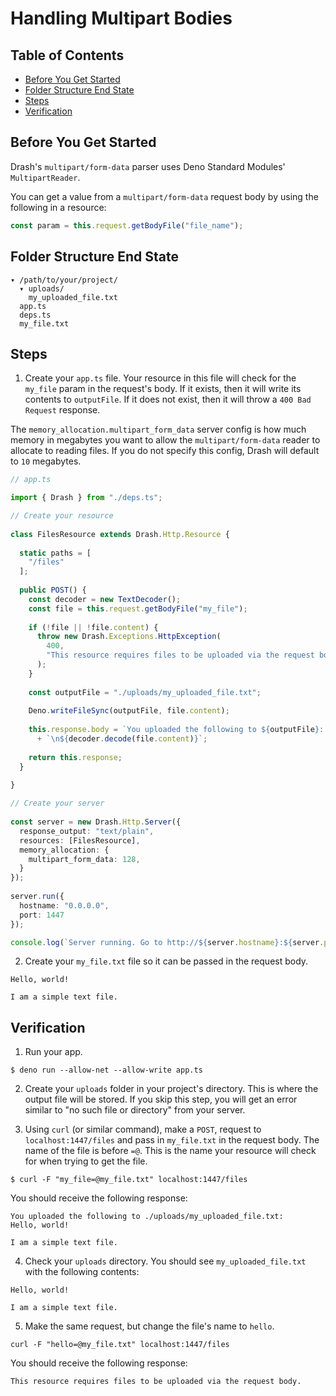 # Handling Multipart Bodies

## Table of Contents

* [Before You Get Started](#before-you-get-started)
* [Folder Structure End State](#folder-structure-end-state)
* [Steps](#steps)
* [Verification](#verification)

## Before You Get Started

Drash's `multipart/form-data` parser uses Deno Standard Modules' `MultipartReader`.

You can get a value from a `multipart/form-data` request body by using the following in a resource:

```typescript
const param = this.request.getBodyFile("file_name");
```

## Folder Structure End State

```text
▾ /path/to/your/project/
  ▾ uploads/
    my_uploaded_file.txt
  app.ts
  deps.ts
  my_file.txt
```

## Steps

1. Create your `app.ts` file. Your resource in this file will check for the `my_file` param in the request's body. If it exists, then it will write its contents to `outputFile`. If it does not exist, then it will throw a `400 Bad Request` response.

  The `memory_allocation.multipart_form_data` server config is how much memory in megabytes you want to allow the `multipart/form-data` reader to allocate to reading files. If you do not specify this config, Drash will default to `10` megabytes.

  ```typescript
  // app.ts

  import { Drash } from "./deps.ts";

  // Create your resource
   
  class FilesResource extends Drash.Http.Resource {
   
    static paths = [
      "/files"
    ];
   
    public POST() {
      const decoder = new TextDecoder();
      const file = this.request.getBodyFile("my_file");
   
      if (!file || !file.content) {
        throw new Drash.Exceptions.HttpException(
          400,
          "This resource requires files to be uploaded via the request body."
        );
      }
   
      const outputFile = "./uploads/my_uploaded_file.txt";
   
      Deno.writeFileSync(outputFile, file.content);
   
      this.response.body = `You uploaded the following to ${outputFile}: `
        + `\n${decoder.decode(file.content)}`;
   
      return this.response;
    }
   
  }

  // Create your server
   
  const server = new Drash.Http.Server({
    response_output: "text/plain",
    resources: [FilesResource],
    memory_allocation: {
      multipart_form_data: 128,
    }
  });
   
  server.run({
    hostname: "0.0.0.0",
    port: 1447
  });

  console.log(`Server running. Go to http://${server.hostname}:${server.port}.`);
  ```

2. Create your `my_file.txt` file so it can be passed in the request body.

  ```text
  Hello, world!

  I am a simple text file.
  ```

## Verification

1. Run your app.

  ```shell
  $ deno run --allow-net --allow-write app.ts
  ```

2. Create your `uploads` folder in your project's directory. This is where the output file will be stored. If you skip this step, you will get an error similar to "no such file or directory" from your server.

3. Using `curl` (or similar command), make a `POST`, request to `localhost:1447/files` and pass in `my_file.txt` in the request body. The name of the file is before `=@`. This is the name your resource will check for when trying to get the file.

  ```text
  $ curl -F "my_file=@my_file.txt" localhost:1447/files
  ```

  You should receive the following response:

  ```text
  You uploaded the following to ./uploads/my_uploaded_file.txt:
  Hello, world!

  I am a simple text file.
  ```

4. Check your `uploads` directory. You should see `my_uploaded_file.txt` with the following contents:

  ```text
  Hello, world!

  I am a simple text file.
  ```

5. Make the same request, but change the file's name to `hello`.

  ```text
  curl -F "hello=@my_file.txt" localhost:1447/files
  ```

  You should receive the following response:

  ```text
  This resource requires files to be uploaded via the request body.
  ```